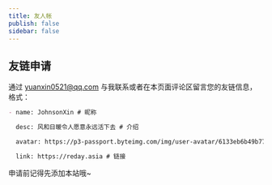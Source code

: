 ```yaml
---
title: 友人帐
publish: false
sidebar: false
---
```



<MyLinks/>

## 友链申请

通过 <a href="mailto:yuanxin0521@qq.com">yuanxin0521@qq.com</a> 与我联系或者在本页面评论区留言您的友链信息，格式：
```markdown
- name: JohnsonXin # 昵称

  desc: 风和日暖令人愿意永远活下去 # 介绍

  avatar: https://p3-passport.byteimg.com/img/user-avatar/6133eb6b49b7709241a07379f7f509c0~180x180.awebp # 头像

  link: https://reday.asia # 链接
```

申请前记得先添加本站哦~
